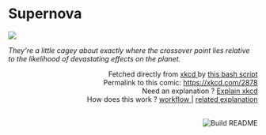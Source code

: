 # <b>Supernova</b>

[![](https://imgs.xkcd.com/comics/supernova.png)](https://xkcd.com/2878)

<i>They&#39;re a little cagey about exactly where the crossover point lies relative to the likelihood of devastating effects on the planet.</i>

<div align="right">
  Fetched directly from
  <a href="https://xkcd.com">
    xkcd
  </a>
  by
  <a href="https://github.com/Vanille-N/Vanille-N/blob/master/fetch">
    this bash script
  </a>
</div>
<div align="right">
  Permalink to this comic:
  <a href="https://xkcd.com/2878">
    https://xkcd.com/2878
  </a>
</div>
<div align="right">
  Need an explanation ?
  <a href="https://www.explainxkcd.com/wiki/index.php/2878">
    Explain xkcd
  </a>
</div>
<div align="right">
  How does this work ?
  <a href="https://github.com/Vanille-N/Vanille-N/blob/master/.github/workflows/build.yml">
    workflow
  </a>
  |
  <a href="https://simonwillison.net/2020/Jul/10/self-updating-profile-readme/">
    related explanation
  </a>
</div><br>

<a href="https://github.com/Vanille-N/Vanille-N/actions"><img src="https://github.com/Vanille-N/Vanille-N/workflows/Build%20README/badge.svg" align="right" alt="Build README"></a>
